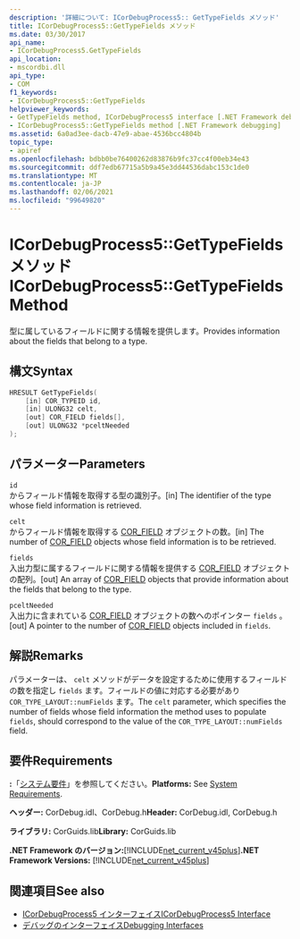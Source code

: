 ```yaml
---
description: '詳細について: ICorDebugProcess5:: GetTypeFields メソッド'
title: ICorDebugProcess5::GetTypeFields メソッド
ms.date: 03/30/2017
api_name:
- ICorDebugProcess5.GetTypeFields
api_location:
- mscordbi.dll
api_type:
- COM
f1_keywords:
- ICorDebugProcess5::GetTypeFields
helpviewer_keywords:
- GetTypeFields method, ICorDebugProcess5 interface [.NET Framework debugging]
- ICorDebugProcess5::GetTypeFields method [.NET Framework debugging]
ms.assetid: 6a0ad3ee-dacb-47e9-abae-4536bcc4804b
topic_type:
- apiref
ms.openlocfilehash: bdbb0be76400262d83876b9fc37cc4f00eb34e43
ms.sourcegitcommit: ddf7edb67715a5b9a45e3dd44536dabc153c1de0
ms.translationtype: MT
ms.contentlocale: ja-JP
ms.lasthandoff: 02/06/2021
ms.locfileid: "99649820"
---
```

# <a name="icordebugprocess5gettypefields-method"></a><span data-ttu-id="61ed2-103">ICorDebugProcess5::GetTypeFields メソッド</span><span class="sxs-lookup"><span data-stu-id="61ed2-103">ICorDebugProcess5::GetTypeFields Method</span></span>

<span data-ttu-id="61ed2-104">型に属しているフィールドに関する情報を提供します。</span><span class="sxs-lookup"><span data-stu-id="61ed2-104">Provides information about the fields that belong to a type.</span></span>  
  
## <a name="syntax"></a><span data-ttu-id="61ed2-105">構文</span><span class="sxs-lookup"><span data-stu-id="61ed2-105">Syntax</span></span>  
  
```cpp  
HRESULT GetTypeFields(  
    [in] COR_TYPEID id,  
    [in] ULONG32 celt,  
    [out] COR_FIELD fields[],
    [out] ULONG32 *pceltNeeded  
);  
```  
  
## <a name="parameters"></a><span data-ttu-id="61ed2-106">パラメーター</span><span class="sxs-lookup"><span data-stu-id="61ed2-106">Parameters</span></span>  

 `id`  
 <span data-ttu-id="61ed2-107">からフィールド情報を取得する型の識別子。</span><span class="sxs-lookup"><span data-stu-id="61ed2-107">[in] The identifier of the type whose field information is retrieved.</span></span>  
  
 `celt`  
 <span data-ttu-id="61ed2-108">からフィールド情報を取得する [COR_FIELD](cor-field-structure.md) オブジェクトの数。</span><span class="sxs-lookup"><span data-stu-id="61ed2-108">[in] The number of [COR_FIELD](cor-field-structure.md) objects whose field information is to be retrieved.</span></span>  
  
 `fields`  
 <span data-ttu-id="61ed2-109">入出力型に属するフィールドに関する情報を提供する [COR_FIELD](cor-field-structure.md) オブジェクトの配列。</span><span class="sxs-lookup"><span data-stu-id="61ed2-109">[out] An array of [COR_FIELD](cor-field-structure.md) objects that provide information about the fields that belong to the type.</span></span>  
  
 `pceltNeeded`  
 <span data-ttu-id="61ed2-110">入出力に含まれている [COR_FIELD](cor-field-structure.md) オブジェクトの数へのポインター `fields` 。</span><span class="sxs-lookup"><span data-stu-id="61ed2-110">[out] A pointer to the number of [COR_FIELD](cor-field-structure.md) objects included in `fields`.</span></span>  
  
## <a name="remarks"></a><span data-ttu-id="61ed2-111">解説</span><span class="sxs-lookup"><span data-stu-id="61ed2-111">Remarks</span></span>  

 <span data-ttu-id="61ed2-112">パラメーターは、 `celt` メソッドがデータを設定するために使用するフィールドの数を指定し `fields` ます。フィールドの値に対応する必要があり `COR_TYPE_LAYOUT::numFields` ます。</span><span class="sxs-lookup"><span data-stu-id="61ed2-112">The `celt` parameter, which specifies the number of fields whose field information the method uses to populate `fields`, should correspond to the value of the `COR_TYPE_LAYOUT::numFields` field.</span></span>  
  
## <a name="requirements"></a><span data-ttu-id="61ed2-113">要件</span><span class="sxs-lookup"><span data-stu-id="61ed2-113">Requirements</span></span>  

 <span data-ttu-id="61ed2-114">**:**「[システム要件](../../get-started/system-requirements.md)」を参照してください。</span><span class="sxs-lookup"><span data-stu-id="61ed2-114">**Platforms:** See [System Requirements](../../get-started/system-requirements.md).</span></span>  
  
 <span data-ttu-id="61ed2-115">**ヘッダー:** CorDebug.idl、CorDebug.h</span><span class="sxs-lookup"><span data-stu-id="61ed2-115">**Header:** CorDebug.idl, CorDebug.h</span></span>  
  
 <span data-ttu-id="61ed2-116">**ライブラリ:** CorGuids.lib</span><span class="sxs-lookup"><span data-stu-id="61ed2-116">**Library:** CorGuids.lib</span></span>  
  
 <span data-ttu-id="61ed2-117">**.NET Framework のバージョン:**[!INCLUDE[net_current_v45plus](../../../../includes/net-current-v45plus-md.md)]</span><span class="sxs-lookup"><span data-stu-id="61ed2-117">**.NET Framework Versions:** [!INCLUDE[net_current_v45plus](../../../../includes/net-current-v45plus-md.md)]</span></span>  
  
## <a name="see-also"></a><span data-ttu-id="61ed2-118">関連項目</span><span class="sxs-lookup"><span data-stu-id="61ed2-118">See also</span></span>

- [<span data-ttu-id="61ed2-119">ICorDebugProcess5 インターフェイス</span><span class="sxs-lookup"><span data-stu-id="61ed2-119">ICorDebugProcess5 Interface</span></span>](icordebugprocess5-interface.md)
- [<span data-ttu-id="61ed2-120">デバッグのインターフェイス</span><span class="sxs-lookup"><span data-stu-id="61ed2-120">Debugging Interfaces</span></span>](debugging-interfaces.md)
